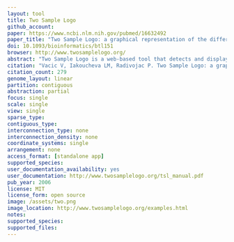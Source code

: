 ```yaml
---
layout: tool 
title: Two Sample Logo
github_account: 
paper: https://www.ncbi.nlm.nih.gov/pubmed/16632492
paper_title: "Two Sample Logo: a graphical representation of the differences between two sets of sequence alignments"
doi: 10.1093/bioinformatics/btl151
browser: http://www.twosamplelogo.org/
abstract: "Two Sample Logo is a web-based tool that detects and displays statistically significant differences in position-specific symbol compositions between two sets of multiple sequence alignments. In a typical scenario, two groups of aligned sequences will share a common motif but will differ in their functional annotation. The inclusion of the background alignment provides an appropriate underlying amino acid or nucleotide distribution and addresses intersite symbol correlations. In addition, the difference detection process is sensitive to the sizes of the aligned groups. Two Sample Logo extends WebLogo, a widely-used sequence logo generator. The source code is distributed under the MIT Open Source license agreement and is available for download free of charge."
citation: "Vacic V, Iakoucheva LM, Radivojac P. Two Sample Logo: a graphical representation of the differences between two sets of sequence alignments. Bioinformatics. academic.oup.com; 2006;22: 1536–1537."
citation_count: 279
genome_layout: linear
partition: contiguous
abstraction: partial
focus: single
scale: single
view: single
sparse_type: 
contiguous_type: 
interconnection_type: none
interconnection_density: none
coordinate_systems: single
arrangement: none
access_format: [standalone app]
supported_species: 
user_documentation_availability: yes
user_documentation: http://www.twosamplelogo.org/tsl_manual.pdf
pub_year: 2006
license: MIT
license_form: open source
image: /assets/two.png
image_location: http://www.twosamplelogo.org/examples.html
notes: 
supported_species: 
supported_files: 
---
```

